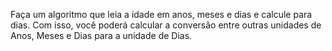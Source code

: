 Faça um algoritmo que leia a idade em anos, meses e dias e calcule para dias. Com isso, você poderá calcular a conversão entre outras unidades de Anos, Meses e Dias para a unidade de Dias.

